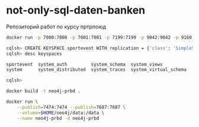 # not-only-sql-daten-banken

Репозиторий работ по курсу пртрпоюд

```sh
docker run -p 7000:7000 -p 7001:7001 -p 7199:7199 -p 9042:9042 -p 9160:9160 --name cassandra -d cassandra-prbd
```

```sh
cqlsh> CREATE KEYSPACE sportevent WITH replication = {'class': 'SimpleStrategy', 'replication_factor' : 1};
cqlsh> desc keyspaces

sportevent  system_auth         system_schema  system_views         
system      system_distributed  system_traces  system_virtual_schema

cqlsh> 
```


```sh
docker build -t neo4j-prbd .
```

```sh
docker run \
    --publish=7474:7474 --publish=7687:7687 \
    --volume=$HOME/neo4j/data:/data \
    --name neo4j-prbd -d neo4j-prbd
```